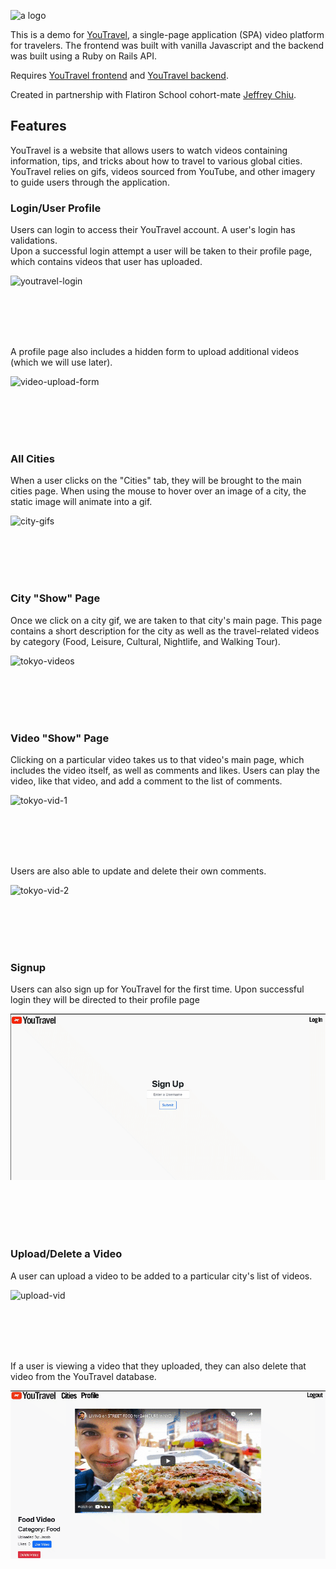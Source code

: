 ![a logo](https://upload.wikimedia.org/wikipedia/commons/5/57/Youtravel-logo.png)

This is a demo for [YouTravel](https://youtravel.netlify.app/), a single-page application (SPA) video platform for travelers. The frontend was built with vanilla Javascript and the backend was built using a Ruby on Rails API.

Requires [YouTravel frontend](https://github.com/jeffreyc86/phase3-travelproject-frontend) and [YouTravel backend](https://github.com/jeffreyc86/phase3-travelproject-backend).

Created in partnership with Flatiron School cohort-mate [Jeffrey Chiu](https://github.com/jeffreyc86). 

## Features

YouTravel is a website that allows users to watch videos containing information, tips, and tricks about how to travel to various global cities. YouTravel relies on gifs, videos sourced from YouTube, and other imagery to guide users through the application. 

### Login/User Profile

Users can login to access their YouTravel account. A user's login has validations.<br />
Upon a successful login attempt a user will be taken to their profile page, which contains videos that user has uploaded. 

![youtravel-login](gifs/yt-login.gif)

<br/><br/>
<br/><br/>

A profile page also includes a hidden form to upload additional videos (which we will use later).

![video-upload-form](gifs/yt-upload-form.gif)

<br/><br/>
<br/><br/>

### All Cities

When a user clicks on the "Cities" tab, they will be brought to the main cities page. When using the mouse to hover over an image of a city, the static image will animate into a gif.

![city-gifs](gifs/yt-city-gifs.gif)

<br/><br/>
<br/><br/>

### City "Show" Page

Once we click on a city gif, we are taken to that city's main page. This page contains a short description for the city as well as the travel-related videos by category (Food, Leisure, Cultural, Nightlife, and Walking Tour).

![tokyo-videos](gifs/tokyo.gif)

<br/><br/>
<br/><br/>

### Video "Show" Page

Clicking on a particular video takes us to that video's main page, which includes the video itself, as well as comments and likes. Users can play the video, like that video, and add a comment to the list of comments.

![tokyo-vid-1](gifs/tokyo-vid-1.gif)

<br/><br/>
<br/><br/>

Users are also able to update and delete their own comments. 

![tokyo-vid-2](gifs/tokyo-vid-2.gif)

<br/><br/>
<br/><br/>

### Signup

Users can also sign up for YouTravel for the first time. Upon successful login they will be directed to their profile page


![signup](gifs/signup.gif)

<br/><br/>
<br/><br/>

### Upload/Delete a Video

A user can upload a video to be added to a particular city's list of videos. 

![upload-vid](gifs/upload-vid.gif)

<br/><br/>
<br/><br/>

If a user is viewing a video that they uploaded, they can also delete that video from the YouTravel database.


![delete-vid](gifs/delete-vid.gif)
